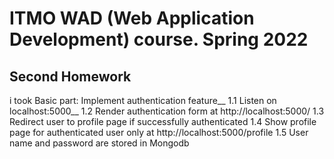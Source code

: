 # ITMO WAD (Web Application Development) course. Spring 2022

## Second Homework

i took Basic part: Implement authentication feature__
    1.1 Listen on localhost:5000__
    1.2 Render authentication form at http://localhost:5000/
    1.3 Redirect user to profile page if successfully authenticated
    1.4 Show profile page for authenticated user only at http://localhost:5000/profile
    1.5 User name and password are stored in Mongodb
   

